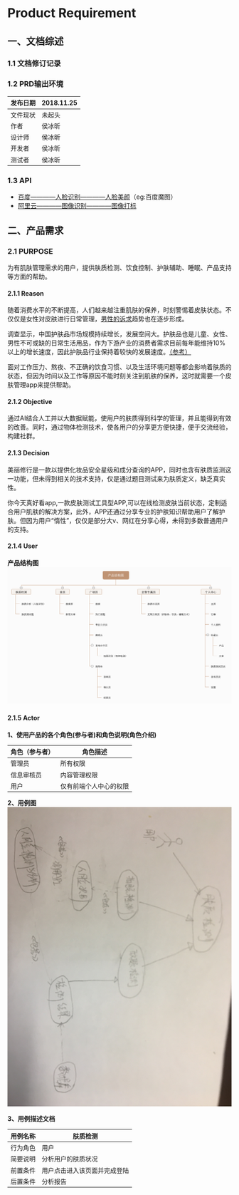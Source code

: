 # Product Requirement
## 一、文档综述
### 1.1 文档修订记录
### 1.2 PRD输出环境
发布日期 | 2018.11.25
---|--- 
文件现状 | 未起头
作者 | 侯冰昕
设计师 |侯冰昕
开发者 |侯冰昕
测试者|侯冰昕
### 1.3 API
* [百度————人脸识别————人脸美颜](http://ai.baidu.com/tech/face/detect)（eg:百度魔图）
* [阿里云————图像识别————图像打标](https://data.aliyun.com/product/image?utm_content=se_1000287235)

## 二、产品需求
### 2.1 PURPOSE
为有肌肤管理需求的用户，提供肤质检测、饮食控制、护肤辅助、睡眠、产品支持等方面的帮助。
#### 2.1.1 Reason
随着消费水平的不断提高，人们越来越注重肌肤的保养，时刻警惕着皮肤状态。不仅仅是女性对皮肤进行日常管理，[男性的诉求](https://www.qianzhan.com/analyst/detail/220/180905-8cd138c6.html)趋势也在逐步形成。

调查显示，中国护肤品市场规模持续增长，发展空间大。护肤品也是儿童、女性、男性不可或缺的日常生活用品，作为下游产业的消费者需求目前每年能维持10%以上的增长速度，因此护肤品行业保持着较快的发展速度。[（参考）](https://www.qianzhan.com/analyst/detail/220/180710-ea0334d7.html)

面对工作压力、熬夜、不正确的饮食习惯、以及生活环境问题等都会影响着肤质的状态，但因为时间以及工作等原因不能时刻关注到肌肤的保养，这时就需要一个皮肤管理app来提供帮助。

#### 2.1.2 Objective
通过AI结合人工并以大数据赋能，使用户的肤质得到科学的管理，并且能得到有效的改善。同时，通过物体检测技术，使各用户的分享更方便快捷，便于交流经验，构建社群。

#### 2.1.3 Decision
美丽修行是一款以提供化妆品安全星级和成分查询的APP，同时也含有肤质监测这一功能，但未得到相关的技术支持，仅是通过题目测试来为肤质定义，缺乏真实性。

你今天真好看app,一款皮肤测试工具型APP,可以在线检测皮肤当前状态，定制适合用户肌肤的解决方案，此外，APP还通过分享专业的护肤知识帮助用户了解护肤。但因为用户“惰性”，仅仅是部分大v、网红在分享心得，未得到多数普通用户的支持。

#### 2.1.4 User
**产品结构图**
![image](https://raw.githubusercontent.com/bingxin70aa/API_ML_AI/master/%E4%BA%A7%E5%93%81%E7%BB%93%E6%9E%84%E5%9B%BE.png)

#### 2.1.5 Actor
**1、使用产品的各个角色(参与者)和角色说明(角色介绍)**

角色（参与者） | 角色描述
---|---
管理员 | 所有权限
信息审核员 | 内容管理权限
用户 | 仅有前端个人中心的权限

**2、用例图**
![image](https://raw.githubusercontent.com/bingxin70aa/API_ML_AI/master/%E7%94%A8%E4%BE%8B%E5%9B%BE.jpg)

**3、用例描述文档**

用例名称| 肤质检测
---|---
行为角色| 用户
简要说明 | 分析用户的肤质状况
前置条件 | 用户点击进入该页面并完成登陆
后置条件 | 分析报告
